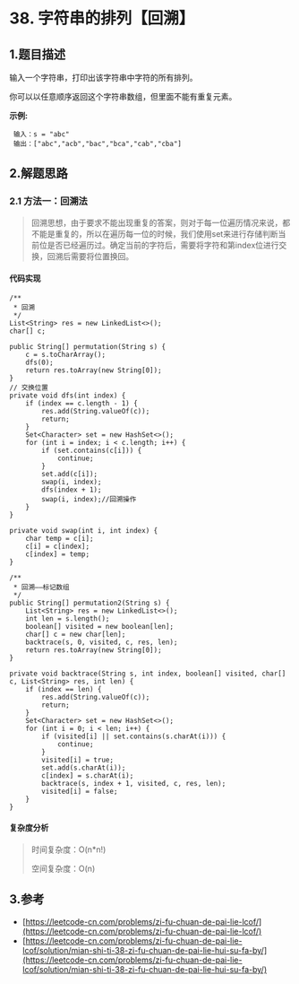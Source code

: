 # 38. 字符串的排列【回溯】

## 1.题目描述

输入一个字符串，打印出该字符串中字符的所有排列。

 你可以以任意顺序返回这个字符串数组，但里面不能有重复元素。

 **示例:**

```text
 输入：s = "abc"
 输出：["abc","acb","bac","bca","cab","cba"]
```

## 2.解题思路

### 2.1 方法一：回溯法

> 回溯思想，由于要求不能出现重复的答案，则对于每一位遍历情况来说，都不能是重复的，所以在遍历每一位的时候，我们使用set来进行存储判断当前位是否已经遍历过。确定当前的字符后，需要将字符和第index位进行交换，回溯后需要将位置换回。

#### 代码实现

```text
/**
 * 回溯
 */
List<String> res = new LinkedList<>();
char[] c;

public String[] permutation(String s) {
    c = s.toCharArray();
    dfs(0);
    return res.toArray(new String[0]);
}
// 交换位置
private void dfs(int index) {
    if (index == c.length - 1) {
        res.add(String.valueOf(c));
        return;
    }
    Set<Character> set = new HashSet<>();
    for (int i = index; i < c.length; i++) {
        if (set.contains(c[i])) {
            continue;
        }
        set.add(c[i]);
        swap(i, index);
        dfs(index + 1);
        swap(i, index);//回溯操作
    }
}

private void swap(int i, int index) {
    char temp = c[i];
    c[i] = c[index];
    c[index] = temp;
}
```

```text
/**
 * 回溯——标记数组
 */
public String[] permutation2(String s) {
    List<String> res = new LinkedList<>();
    int len = s.length();
    boolean[] visited = new boolean[len];
    char[] c = new char[len];
    backtrace(s, 0, visited, c, res, len);
    return res.toArray(new String[0]);
}

private void backtrace(String s, int index, boolean[] visited, char[] c, List<String> res, int len) {
    if (index == len) {
        res.add(String.valueOf(c));
        return;
    }
    Set<Character> set = new HashSet<>();
    for (int i = 0; i < len; i++) {
        if (visited[i] || set.contains(s.charAt(i))) {
            continue;
        }
        visited[i] = true;
        set.add(s.charAt(i));
        c[index] = s.charAt(i);
        backtrace(s, index + 1, visited, c, res, len);
        visited[i] = false;
    }
}
```

#### 复杂度分析

> 时间复杂度：O\(n\*n!\)
>
> 空间复杂度：O\(n\)

## 3.参考

* [https://leetcode-cn.com/problems/zi-fu-chuan-de-pai-lie-lcof/](https://leetcode-cn.com/problems/zi-fu-chuan-de-pai-lie-lcof/)
* [https://leetcode-cn.com/problems/zi-fu-chuan-de-pai-lie-lcof/solution/mian-shi-ti-38-zi-fu-chuan-de-pai-lie-hui-su-fa-by/](https://leetcode-cn.com/problems/zi-fu-chuan-de-pai-lie-lcof/solution/mian-shi-ti-38-zi-fu-chuan-de-pai-lie-hui-su-fa-by/)

